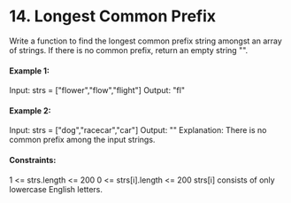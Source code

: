 # 14. Longest Common Prefix
Write a function to find the longest common prefix string amongst an array of strings.
If there is no common prefix, return an empty string "".

#### Example 1:
Input: strs = ["flower","flow","flight"]
Output: "fl"

#### Example 2:
Input: strs = ["dog","racecar","car"]
Output: ""
Explanation: There is no common prefix among the input strings.

#### Constraints:

1 <= strs.length <= 200
0 <= strs[i].length <= 200
strs[i] consists of only lowercase English letters.
